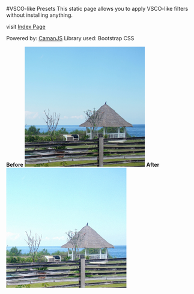 #VSCO-like Presets
This static page allows you to apply VSCO-like filters without installing anything. 

visit <a href="http://maxim-xu.github.io/vsco-like/" target="_blank">Index Page</a> 

Powered by: <a href="http://github.com/meltingice/CamanJS" target="_blank">CamanJS</a>
Library used: Bootstrap CSS

**Before**
<img src="./img/9.jpg" width="320" height="320" alt="before">
**After**
<img src="./img/9c.jpg" width="320" height="320" alt="after">
 

